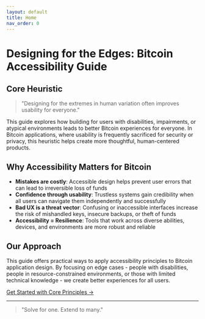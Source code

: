 ```yaml
---
layout: default
title: Home
nav_order: 0
---
```


# Designing for the Edges: Bitcoin Accessibility Guide

## Core Heuristic

> "Designing for the extremes in human variation often improves usability for everyone."

This guide explores how building for users with disabilities, impairments, or atypical environments leads to better Bitcoin experiences for everyone. In Bitcoin applications, where usability is frequently sacrificed for security or privacy, this heuristic helps create more thoughtful, human-centered products.

## Why Accessibility Matters for Bitcoin

- **Mistakes are costly**: Accessible design helps prevent user errors that can lead to irreversible loss of funds
- **Confidence through usability**: Trustless systems gain credibility when all users can navigate them independently and successfully
- **Bad UX is a threat vector**: Confusing or inaccessible interfaces increase the risk of mishandled keys, insecure backups, or theft of funds
- **Accessibility = Resilience**: Tools that work across diverse abilities, devices, and environments are more robust and reliable

## Our Approach

This guide offers practical ways to apply accessibility principles to Bitcoin application design. By focusing on edge cases - people with disabilities, people in resource-constrained environments, or those with limited technical knowledge - we create better experiences for all users.

[Get Started with Core Principles →](principles.html)

---

> "Solve for one. Extend to many."
